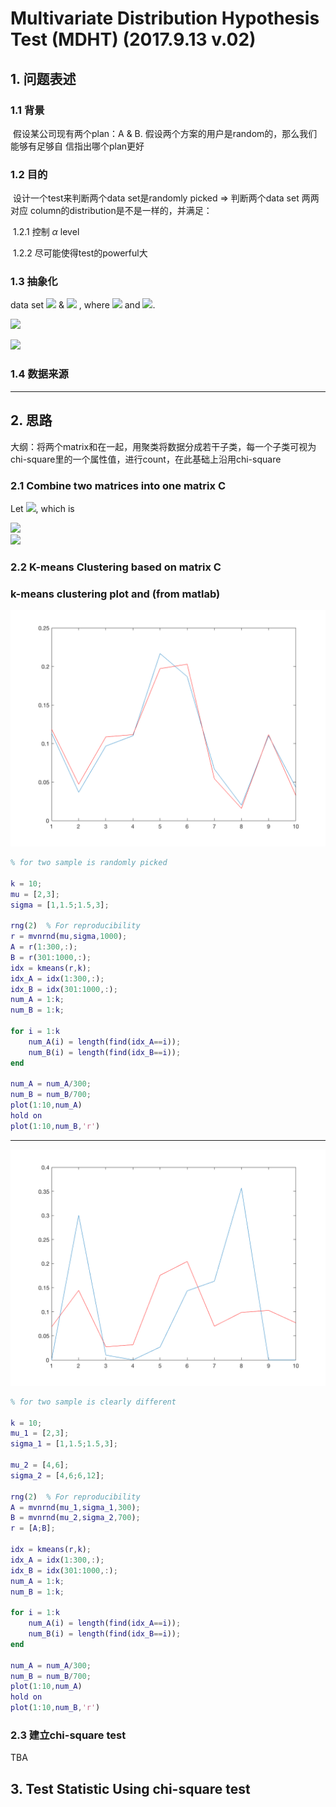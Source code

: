 # Multivariate Distribution Hypothesis Test (MDHT) (2017.9.13 v.02)

## 1. 问题表述

### 1.1 背景

​	假设某公司现有两个plan：A & B. 假设两个方案的用户是random的，那么我们能够有足够自								信指出哪个plan更好

### 1.2 目的

​	设计一个test来判断两个data set是randomly picked $\Rightarrow$ 判断两个data set 两两对应 column的distribution是不是一样的，并满足：

​	1.2.1 控制 $\alpha$ level

​	1.2.2 尽可能使得test的powerful大

### 1.3 抽象化

data set ![](http://chart.googleapis.com/chart?cht=tx&chl=A) & ![](http://chart.googleapis.com/chart?cht=tx&chl=B) , where ![](http://chart.googleapis.com/chart?cht=tx&chl=A\\in{R^{n\\times_p}}) and ![](http://chart.googleapis.com/chart?cht=tx&chl=B\\in{R^{m\\times_p}}).

![](http://chart.googleapis.com/chart?cht=tx&chl=\\Large%20A=\\begin{matrix}%20a_{11}%26a_{12}%26\\cdots%26a_{1p}\\\a_{21}%26a_{22}%26\\cdots%26a_{2p}\\\\%20\\vdots%26\\vdots%26\\ddots%26\\vdots\\\\%20a_{n1}%26a_{n2}%26\\cdots%26a_{np}\\\%20\\end{matrix})

![](http://chart.googleapis.com/chart?cht=tx&chl=\\Large%20B=\\begin{matrix}%20b_{11}%26b_{12}%26\\cdots%26b_{1p}\\\b_{21}%26b_{22}%26\\cdots%26b_{2p}\\\\%20\\vdots%26\\vdots%26\\ddots%26\\vdots\\\\%20b_{m1}%26b_{m2}%26\\cdots%26b_{mp}\\\%20\\end{matrix})

### 1.4 数据来源



***



## 2. 思路

大纲：将两个matrix和在一起，用聚类将数据分成若干子类，每一个子类可视为chi-square里的一个属性值，进行count，在此基础上沿用chi-square



### 2.1 Combine two matrices into one matrix C
Let ![](http://chart.googleapis.com/chart?cht=tx&chl=\\Large%20C=\\Large%20\\left[\\begin{matrix}%20A\\\\%20\\\\%20B\\end{matrix}\\right]), which is

![](http://chart.googleapis.com/chart?cht=tx&chl=\\Large%20\\begin{matrix}%20a_{11}%26a_{12}%26\\cdots%26a_{1p}\\\\%20\\vdots%26\\vdots%26\\ddots%26\\vdots\\\\%20a_{n1}%26a_{n2}%26\\cdots%26a_{np}\\\\%20\\end{matrix})<br/>
![](http://chart.googleapis.com/chart?cht=tx&chl=\\Large%20\\begin{matrix}%20b_{11}%26b_{12}%26\\cdots%26b_{1p}\\\\%20\\vdots%26\\vdots%26\\ddots%26\\vdots\\\\%20b_{m1}%26b_{m2}%26\\cdots%26b_{mp}\\\\%20\\end{matrix})

### 2.2 K-means Clustering based on matrix C

### k-means clustering plot and (from matlab)

![right_sample](right_sample.png)



```Matlab
% for two sample is randomly picked

k = 10;
mu = [2,3];
sigma = [1,1.5;1.5,3];

rng(2)  % For reproducibility
r = mvnrnd(mu,sigma,1000);
A = r(1:300,:);
B = r(301:1000,:);
idx = kmeans(r,k);
idx_A = idx(1:300,:);
idx_B = idx(301:1000,:);
num_A = 1:k;
num_B = 1:k;

for i = 1:k
    num_A(i) = length(find(idx_A==i));
    num_B(i) = length(find(idx_B==i));
end

num_A = num_A/300;
num_B = num_B/700;
plot(1:10,num_A)
hold on
plot(1:10,num_B,'r')

```

***

![wrong_sample](wrong_sample.png)

```Matlab
% for two sample is clearly different

k = 10;
mu_1 = [2,3];
sigma_1 = [1,1.5;1.5,3];

mu_2 = [4,6];
sigma_2 = [4,6;6,12];

rng(2)  % For reproducibility
A = mvnrnd(mu_1,sigma_1,300);
B = mvnrnd(mu_2,sigma_2,700);
r = [A;B];

idx = kmeans(r,k);
idx_A = idx(1:300,:);
idx_B = idx(301:1000,:);
num_A = 1:k;
num_B = 1:k;

for i = 1:k
    num_A(i) = length(find(idx_A==i));
    num_B(i) = length(find(idx_B==i));
end

num_A = num_A/300;
num_B = num_B/700;
plot(1:10,num_A)
hold on
plot(1:10,num_B,'r')
```



### 2.3 建立chi-square test
TBA




## 3. Test Statistic Using chi-square test

